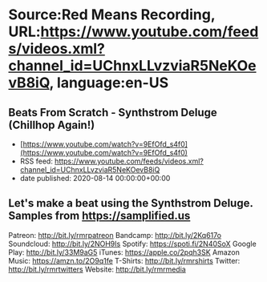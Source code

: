 # Source:Red Means Recording, URL:https://www.youtube.com/feeds/videos.xml?channel_id=UChnxLLvzviaR5NeKOevB8iQ, language:en-US

## Beats From Scratch - Synthstrom Deluge (Chillhop Again!)
 - [https://www.youtube.com/watch?v=9EfOfd_s4f0](https://www.youtube.com/watch?v=9EfOfd_s4f0)
 - RSS feed: https://www.youtube.com/feeds/videos.xml?channel_id=UChnxLLvzviaR5NeKOevB8iQ
 - date published: 2020-08-14 00:00:00+00:00

Let's make a beat using the Synthstrom Deluge.
Samples from https://samplified.us
------------------------------------
Patreon: http://bit.ly/rmrpatreon
Bandcamp: http://bit.ly/2Kq617o
Soundcloud: http://bit.ly/2NOH9Is
Spotify: https://spoti.fi/2N40SoX
Google Play: http://bit.ly/33M9aG5
iTunes: https://apple.co/2pqh3SK
Amazon Music: https://amzn.to/2O9q1fe
T-Shirts: http://bit.ly/rmrshirts
Twitter: http://bit.ly/rmrtwitters
Website: http://bit.ly/rmrmedia

